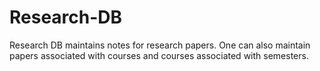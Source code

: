 # Research-DB
Research DB maintains notes for research papers.  One can also maintain papers associated with courses and courses associated with semesters.
